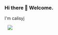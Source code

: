 ### Hi there 👋 Welcome.
I'm calisyj

<a href="https://www.instagram.com/calis_po_hwnag/">
    <img 
        src="http://img.shields.io/badge/-calis_po_hwnag-222222?style=flat&logo=Instagram&link=https://www.instagram.com/calis_po_hwnag/"
        style="height : auto; margin-left : 10px; margin-right : 10px;"/>
</a>

<!--
**calisyj/calisyj** is a ✨ _special_ ✨ repository because its `README.md` (this file) appears on your GitHub profile.

Here are some ideas to get you started:

- 🔭 I’m currently working on ...
- 🌱 I’m currently learning ...
- 👯 I’m looking to collaborate on ...
- 🤔 I’m looking for help with ...
- 💬 Ask me about ...
- 📫 How to reach me: ...
- 😄 Pronouns: ...
- ⚡ Fun fact: ...
-->
